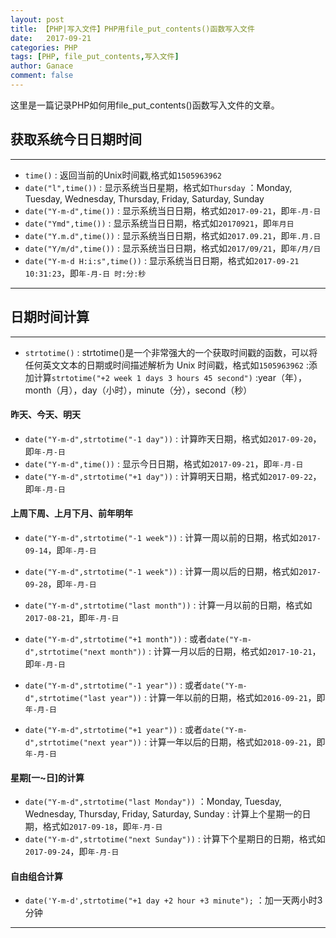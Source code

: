 ```yaml
---
layout: post
title: 【PHP|写入文件】PHP用file_put_contents()函数写入文件
date:   2017-09-21
categories: PHP
tags: [PHP, file_put_contents,写入文件]
author: Ganace
comment: false
---
```


这里是一篇记录PHP如何用file_put_contents()函数写入文件的文章。


## 获取系统今日日期时间

---
- `time()`
    : 返回当前的Unix时间戳,格式如`1505963962`
- `date("l",time())`
    : 显示系统当日星期，格式如`Thursday`
    ：Monday, Tuesday, Wednesday, Thursday, Friday, Saturday, Sunday
- `date("Y-m-d",time())`
    : 显示系统当日日期，格式如`2017-09-21`，即`年-月-日`
- `date("Ymd",time())`
    : 显示系统当日日期，格式如`20170921`，即`年月日`
- `date("Y.m.d",time())`
    : 显示系统当日日期，格式如`2017.09.21`，即`年.月.日`
- `date("Y/m/d",time())`
    : 显示系统当日日期，格式如`2017/09/21`，即`年/月/日`
- `date("Y-m-d H:i:s",time())`
    : 显示系统当日日期，格式如`2017-09-21 10:31:23`，即`年-月-日 时:分:秒`
    
---


## 日期时间计算

---
- `strtotime()`
    : strtotime()是一个非常强大的一个获取时间戳的函数，可以将任何英文文本的日期或时间描述解析为 Unix 时间戳，格式如`1505963962`
    :添加计算`strtotime("+2 week 1 days 3 hours 45 second")`
    :year（年），month（月），day（小时），minute（分），second（秒）

#### 昨天、今天、明天

- `date("Y-m-d",strtotime("-1 day"))`
    : 计算昨天日期，格式如`2017-09-20`，即`年-月-日`
- `date("Y-m-d",time())`
    : 显示今日日期，格式如`2017-09-21`，即`年-月-日`
- `date("Y-m-d",strtotime("+1 day"))`
    : 计算明天日期，格式如`2017-09-22`，即`年-月-日`

#### 上周下周、上月下月、前年明年

- `date("Y-m-d",strtotime("-1 week"))`
    : 计算一周以前的日期，格式如`2017-09-14`，即`年-月-日`
- `date("Y-m-d",strtotime("-1 week"))`
    : 计算一周以后的日期，格式如`2017-09-28`，即`年-月-日`

- `date("Y-m-d",strtotime("last month"))`
    : 计算一月以前的日期，格式如`2017-08-21`，即`年-月-日`
- `date("Y-m-d",strtotime("+1 month"))`
    : 或者`date("Y-m-d",strtotime("next month"))`
    : 计算一月以后的日期，格式如`2017-10-21`，即`年-月-日`

- `date("Y-m-d",strtotime("-1 year"))`
    : 或者`date("Y-m-d",strtotime("last year"))`
    : 计算一年以前的日期，格式如`2016-09-21`，即`年-月-日`
- `date("Y-m-d",strtotime("+1 year"))`
    : 或者`date("Y-m-d",strtotime("next year"))`
    : 计算一年以后的日期，格式如`2018-09-21`，即`年-月-日`

#### 星期[一~日]的计算

- `date("Y-m-d",strtotime("last Monday"))`
    ：Monday, Tuesday, Wednesday, Thursday, Friday, Saturday, Sunday
    : 计算上个星期一的日期，格式如`2017-09-18`，即`年-月-日`
- `date("Y-m-d",strtotime("next Sunday"))`
    : 计算下个星期日的日期，格式如`2017-09-24`，即`年-月-日`

#### 自由组合计算

- `date('Y-m-d',strtotime("+1 day +2 hour +3 minute");`
    ：加一天两小时3分钟

---


